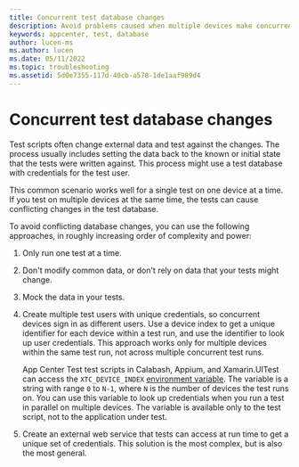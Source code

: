 ```yaml
---
title: Concurrent test database changes
description: Avoid problems caused when multiple devices make concurrent changes to the same test database during tests.
keywords: appcenter, test, database
author: lucen-ms
ms.author: lucen
ms.date: 05/11/2022
ms.topic: troubleshooting
ms.assetid: 5d0e7355-117d-40cb-a578-1de1aaf989d4 
---
```


# Concurrent test database changes

Test scripts often change external data and test against the changes. The process usually includes setting the data back to the known or initial state that the tests were written against. This process might use a test database with credentials for the test user.

This common scenario works well for a single test on one device at a time. If you test on multiple devices at the same time, the tests can cause conflicting changes in the test database.

To avoid conflicting database changes, you can use the following approaches, in roughly increasing order of complexity and power:

1. Only run one test at a time.
1. Don't modify common data, or don't rely on data that your tests might change.
1. Mock the data in your tests.
1. Create multiple test users with unique credentials, so concurrent devices sign in as different users. Use a device index to get a unique identifier for each device within a test run, and use the identifier to look up user credentials. This approach works only for multiple devices within the same test run, not across multiple concurrent test runs.

   App Center Test test scripts in Calabash, Appium, and Xamarin.UITest can access the `XTC_DEVICE_INDEX` [environment variable](../environment-variables.md). The variable is a string with range `0` to `N-1`, where `N` is the number of devices the test runs on. You can use this variable to look up credentials when you run a test in parallel on multiple devices. The variable is available only to the test script, not to the application under test.

1. Create an external web service that tests can access at run time to get a unique set of credentials. This solution is the most complex, but is also the most general.

